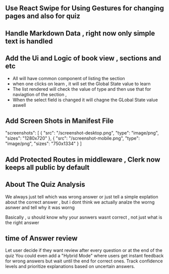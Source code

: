 ## Use React Swipe for Using Gestures for changing pages and also for quiz

## Handle Markdown Data , right now only simple text is handled

## Add the Ui and Logic of book view , sections and etc

- All will have common component of listing the section
- when one clicks on learn , it will set the Global State value to learn
- The list rendered will check the value of type and then use that for naviagtion of the section ,
- When the select field is changed it will chagne the GLobal State value aswell

## Add Screen Shots in Manifest File

"screenshots": [
{
"src": "/screenshot-desktop.png",
"type": "image/png",
"sizes": "1280x720"
},
{
"src": "/screenshot-mobile.png",
"type": "image/png",
"sizes": "750x1334"
}
]

## Add Protected Routes in middleware , Clerk now keeps all public by default

## About The Quiz Analysis

We always just tell which was wrong answer or just tell a simple explation about the correct answer , but i dont think we actually analze the worng asnwer and tell why it was worng

Basically , u should know why your asnwers wasnt correct , not just what is the right answer

## time of Answer review

Let user decide if they want review after every question or at the end of the quiz
You could even add a "Hybrid Mode" where users get instant feedback for wrong answers but wait until the end for correct ones.
Track confidence levels and prioritize explanations based on uncertain answers.
